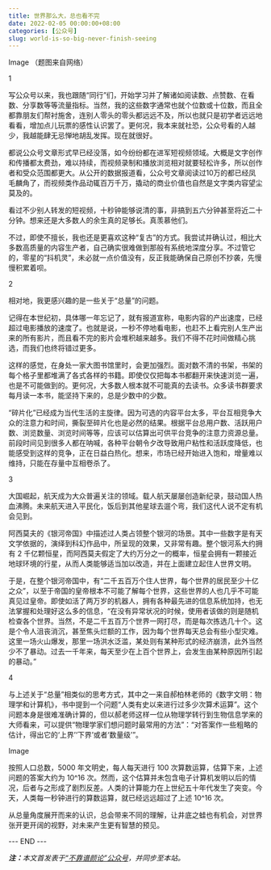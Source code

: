 ```yaml
---
title: 世界那么大，总也看不完
date: 2022-02-05 00:00:00+08:00
categories: [公众号]
slug: world-is-so-big-never-finish-seeing
---
```


Image
（题图来自网络）

1

写公众号以来，我也跟随“同行”们，开始学习并了解诸如阅读数、点赞数、在看数、分享数等等流量指标。当然，我的这些数字通常也就个位数或十位数，而且全都靠朋友们帮衬施舍，连别人零头的零头都远远不及，所以也就只是初学者远远地看看，增加点儿玩票的感性认识罢了。更何况，我本来就社恐，公众号看的人越少，我越能肆无忌惮地胡乱发挥。现在就很好。

都说公众号文章形式早已经没落，如今纷纷都在进军短视频领域。大概是文字创作和传播都太费劲，难以持续，而视频录制和播放浏览相对就要轻松许多，所以创作者和受众范围都更大。从公开的数据报道看，公众号文章阅读过10万的都已经凤毛麟角了，而视频类作品动辄百万千万，撬动的商业价值也自然是文字类内容望尘莫及的。

看过不少别人转发的短视频，十秒钟能够说清的事，非搞到五六分钟甚至将近二十分钟。想来还是大多数人的余生真的足够长。真羡慕他们。

不过，即使不擅长，我也还是更喜欢这种“复古”的方式。我尝试并确认过，相比大多数高质量的内容生产者，自己确实很难做到那般有系统地深度分享。不过管它的，零星的“抖机灵”，未必就一点价值没有，反正我能确保自己原创不抄袭，先慢慢积累着呗。

2

相对地，我更感兴趣的是一些关于“总量”的问题。

记得在本世纪初，具体哪一年忘记了，就有报道宣称，电影内容的产出速度，已经超过电影播放的速度了。也就是说，一秒不停地看电影，也赶不上看完别人生产出来的所有影片，而且看不完的影片会堆积越来越多。我们不得不花时间做精心挑选，而我们也终将错过更多。

这样的感觉，在身处一家大图书馆里时，会更加强烈。面对数不清的书架，书架的每个格子里都堆满了各式各样的书籍。即使仅仅把每本书都翻开来快速浏览一遍，也是不可能做到的。更何况，大多数人根本就不可能真的去读书。众多读书群要求每月读一本书，能坚持下来的，总是少数中的少数。

“碎片化”已经成为当代生活的主旋律。因为可选的内容平台太多，平台互相竞争大众的注意力和时间，撕裂至碎片化也是必然的结果。根据平台总用户数、活跃用户数、浏览数量、浏览时间等等，应该可以估算出可供平台竞争的注意力资源总量。前段时间见到很多人都在呐喊，各种平台朝令夕改导致用户粘性和活跃度降低，也能感受到这样的竞争，正在日益白热化。想来，市场已经开始进入饱和，增量难以维持，只能在存量中互相卷杀了。

3

大国崛起，航天成为大众普遍关注的领域。载人航天屡屡创造新纪录，鼓动国人热血沸腾。未来航天进入平民化，饭后到其他星球去遛个弯，我们这代人说不定有机会见到。

阿西莫夫的《银河帝国》中描述过人类占领整个银河的场景。其中一些数字是有天文学依据的，演绎到科幻作品中，所呈现的效果，又非常有趣。整个银河系大约拥有 2 千亿颗恒星，而阿西莫夫假定了大约万分之一的概率，恒星会拥有一颗接近地球环境的行星，从而人类能够适当加以改造，并在上面建立起住人世界文明。

于是，在整个银河帝国中，有“二千五百万个住人世界，每个世界的居民至少十亿之众”，以至于帝国的皇帝根本不可能了解每个世界，这些世界的人也几乎不可能真见过皇帝。即使如活了两万岁的机器人，拥有各种最先进的信息系统加持，也无法掌握和处理好这么多的信息，“在没有异常状况的时候，使用者该做的则是随机检查各个世界。当然，不是二千五百万个世界一网打尽，而是每次拣选几十个。这是个令人沮丧消沉，甚至焦头烂额的工作，因为每个世界每天总会有些小型灾难。这里一场火山爆发，那里一场洪水泛滥，某处则有某种形式的经济崩溃，此外当然少不了暴动。过去一千年来，每天至少在上百个世界上，会发生由某种原因所引起的暴动。”

4

与上述关于“总量”相类似的思考方式，其中之一来自郝柏林老师的《数字文明：物理学和计算机》，书中提到一个问题“人类有史以来进行过多少次算术运算”。这个问题本身是很难准确计算的，但以郝老师这样一位从物理学转行到生物信息学来的大师看来，可以提供“物理学家们想问题时最常用的方法”：“对答案作一些粗略的估计，得出它的‘上界’‘下界’或者‘数量级’”。

Image

按照人口总数，5000 年文明史，每人每天进行 100 次算数运算，估算下来，上述问题的答案大约为 10^16 次。然而，这个估算并未包含电子计算机发明以后的情况，后者与之形成了剧烈反差。人类的计算能力在上世纪五十年代发生了突变。今天，人类每一秒钟进行的算数运算，就已经远远超过了上述 10^16 次。

从总量角度展开而来的认识，总会带来不同的理解，让井底之蛙也有机会，对世界张开更开阔的视野，对未来产生更有智慧的预见。

<div class="p-5 text-center">--- END ---</div>

<i><b>注：</b>本文首发表于[“不靠谱颜论”公众号](https://mp.weixin.qq.com/s/0Yv2A59m0COIj_1mGj22fQ)，并同步至本站。</i>
